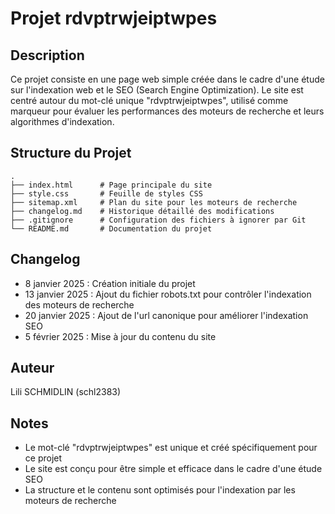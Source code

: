 # Projet rdvptrwjeiptwpes

## Description
Ce projet consiste en une page web simple créée dans le cadre d'une étude sur l'indexation web et le SEO (Search Engine Optimization). Le site est centré autour du mot-clé unique "rdvptrwjeiptwpes", utilisé comme marqueur pour évaluer les performances des moteurs de recherche et leurs algorithmes d'indexation.

## Structure du Projet
```
.
├── index.html      # Page principale du site
├── style.css       # Feuille de styles CSS
├── sitemap.xml     # Plan du site pour les moteurs de recherche
├── changelog.md    # Historique détaillé des modifications
├── .gitignore      # Configuration des fichiers à ignorer par Git
└── README.md       # Documentation du projet
```

## Changelog
- 8 janvier 2025 : Création initiale du projet
- 13 janvier 2025 : Ajout du fichier robots.txt pour contrôler l'indexation des moteurs de recherche
- 20 janvier 2025 : Ajout de l'url canonique pour améliorer l'indexation SEO
- 5 février 2025 : Mise à jour du contenu du site

## Auteur
Lili SCHMIDLIN (schl2383)

## Notes
- Le mot-clé "rdvptrwjeiptwpes" est unique et créé spécifiquement pour ce projet
- Le site est conçu pour être simple et efficace dans le cadre d'une étude SEO
- La structure et le contenu sont optimisés pour l'indexation par les moteurs de recherche